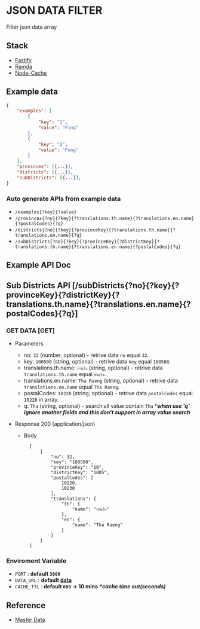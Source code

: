 # JSON DATA FILTER

Filter json data array 

## Stack

- [Fastify](https://www.fastify.io/)
- [Ramda](https://ramdajs.com/)
- [Node-Cache](https://www.npmjs.com/package/node-cache)


## Example data

``` json
{
    "examples": [
        {
            "key": "1",
            "value": "Ping"
        },
        {
            "key": "2",
            "value": "Pong"
        }
    ],
    "provinces": [{...}],
    "districts": [{...}],
    "subDistricts": [{...}],
}
```

### Auto generate APIs from example data

- `/examples{?key}{?value}`
- `/provinces{?no}{?key}{?translations.th.name}{?translations.en.name}{?postalCodes}{?q}`
- `/districts{?no}{?key}{?provinceKey}{?translations.th.name}{?translations.en.name}{?q}`
- `/subDistricts{?no}{?key}{?provinceKey}{?districtKey}{?translations.th.name}{?translations.en.name}{?postalCodes}{?q}`

## Example API Doc

## Sub Districts API [/subDistricts{?no}{?key}{?provinceKey}{?districtKey}{?translations.th.name}{?translations.en.name}{?postalCodes}{?q}]

### GET DATA [GET]

+ Parameters

    + no: `32` (number, optional) - retrive data `no` equal `32`.
    + key: `100508` (string, optional) - retrive data `key` equal `100508`.
    + translations.th.name: `ท่าแร้ง` (string, optional) - retrive data `translations.th.name` equal `ท่าแร้ง`.
    + translations.en.name: `Tha Raeng` (string, optional) - retrive data `translations.en.name` equal `Tha Raeng`.
    + postalCodes: `10220` (string, optional) - retrive data `postalCodes` equal `10220` in array.
    + q: `Tha` (string, optional) - search all value contain `Tha` *___when use 'q' ignore another fields and this don't support in array value search___

+ Response 200 (application/json)

    + Body

            [
                {
                    "no": 32,
                    "key": "100508",
                    "provinceKey": "10",
                    "districtKey": "1005",
                    "postalCodes": [
                        10220,
                        10230
                    ],
                    "translations": {
                        "th": {
                            "name": "ท่าแร้ง"
                        },
                        "en": {
                            "name": "Tha Raeng"
                        }
                    }
                }
            ]

### Enviroment Variable

- `PORT` :  **default `3000`**
- `DATA_URL` :  **default [data](https://raw.githubusercontent.com/Jdemon/fastify-json-data-filter/main/resources/data.json)**
- `CACHE_TTL` :  **default `600` -> 10 mins** ___*cache time out(seconds)___

## Reference

- [Master Data](https://github.com/ThepExcel/download/blob/master/ThepExcel-Thailand-Tambon.xlsx)